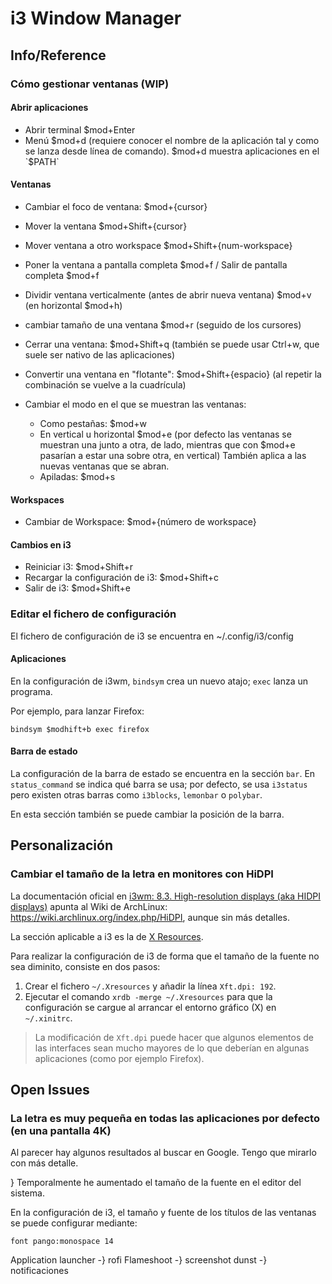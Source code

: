 # i3 Window Manager

## Info/Reference

### Cómo gestionar ventanas (WIP)

#### Abrir aplicaciones

- Abrir terminal $mod+Enter
- Menú $mod+d (requiere conocer el nombre de la aplicación tal y como se lanza desde línea de comando). $mod+d muestra aplicaciones en el `$PATH`

#### Ventanas

- Cambiar el foco de ventana: $mod+{cursor}
- Mover la ventana $mod+Shift+{cursor}
- Mover ventana a otro workspace $mod+Shift+{num-workspace}

- Poner la ventana a pantalla completa $mod+f / Salir de pantalla completa $mod+f

- Dividir ventana verticalmente (antes de abrir nueva ventana) $mod+v (en horizontal $mod+h)
- cambiar tamaño de una ventana $mod+r (seguido de los cursores)
- Cerrar una ventana: $mod+Shift+q (también se puede usar Ctrl+w, que suele ser nativo de las aplicaciones)

- Convertir una ventana en "flotante": $mod+Shift+{espacio} (al repetir la combinación se vuelve a la cuadrícula)

- Cambiar el modo en el que se muestran las ventanas:
  - Como pestañas: $mod+w
  - En vertical u horizontal $mod+e (por defecto las ventanas se muestran una junto a otra, de lado, mientras que con $mod+e pasarían a estar una sobre otra, en vertical) También aplica a las nuevas ventanas que se abran.
  - Apiladas: $mod+s

#### Workspaces

- Cambiar de Workspace: $mod+{número de workspace}

#### Cambios en i3

- Reiniciar i3: $mod+Shift+r
- Recargar la configuración de i3: $mod+Shift+c
- Salir de i3: $mod+Shift+e

### Editar el fichero de configuración  
  
El fichero de configuración de i3 se encuentra en ~/.config/i3/config

#### Aplicaciones

En la configuración de i3wm, `bindsym` crea un nuevo atajo; `exec` lanza un programa.

Por ejemplo, para lanzar Firefox:

```config
bindsym $modhift+b exec firefox
```

#### Barra de estado

La configuración de la barra de estado se encuentra en la sección `bar`. En `status_command` se indica qué barra se usa; por defecto, se usa `i3status` pero existen otras barras como `i3blocks`, `lemonbar` o `polybar`.

En esta sección también se puede cambiar la posición de la barra.

## Personalización

### Cambiar el tamaño de la letra en monitores con HiDPI

La documentación oficial en [i3wm: 8.3. High-resolution displays (aka HIDPI displays)](https://i3wm.org/docs/userguide.html#hidpi) apunta al Wiki de ArchLinux: <https://wiki.archlinux.org/index.php/HiDPI>, aunque sin más detalles.

La sección aplicable a i3 es la de [X Resources](https://wiki.archlinux.org/index.php/HiDPI#X_Resources).

Para realizar la configuración de i3 de forma que el tamaño de la fuente no sea diminito, consiste en dos pasos:

1. Crear el fichero `~/.Xresources` y añadir la línea `Xft.dpi: 192`.
1. Ejecutar el comando `xrdb -merge ~/.Xresources` para que la configuración se cargue al arrancar el entorno gráfico (X) en `~/.xinitrc`.

> La modificación de `Xft.dpi` puede hacer que algunos elementos de las interfaces sean mucho mayores de lo que deberían en algunas aplicaciones (como por ejemplo Firefox).

## Open Issues

### La letra es muy pequeña en todas las aplicaciones por defecto (en una pantalla 4K)

Al parecer hay algunos resultados al buscar en Google. Tengo que mirarlo con más detalle.

} Temporalmente he aumentado el tamaño de la fuente en el editor del sistema.

En la configuración de i3, el tamaño y fuente de los títulos de las ventanas se puede configurar mediante:

```config
font pango:monospace 14
```

Application launcher -} rofi
Flameshoot -} screenshot
dunst -} notificaciones
